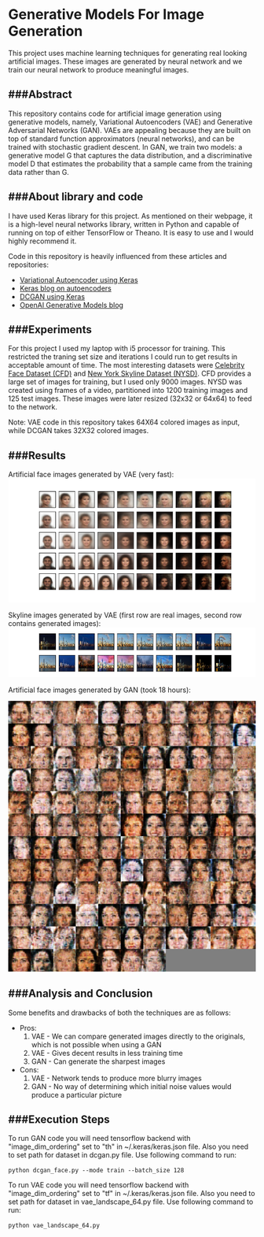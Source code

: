 # Generative Models For Image Generation
This project uses machine learning techniques for generating real looking artificial images. These images are generated by neural network and we train our neural network to produce meaningful images.

###Abstract
---
This repository contains code for artificial image generation using generative models, namely, Variational Autoencoders (VAE) and Generative Adversarial Networks (GAN). VAEs are appealing because they are built on top of standard function approximators (neural networks), and can be trained with stochastic gradient descent. In GAN, we train two models: a generative model G that captures the data distribution, and a discriminative model D that estimates the probability that a sample came from the training data rather than G.

###About library and code
---
I have used Keras library for this project. As mentioned on their webpage, it is a high-level neural networks library, written in Python and capable of running on top of either TensorFlow or Theano. It is easy to use and I would highly recommend it.

Code in this repository is heavily influenced from these articles and repositories:
- [Variational Autoencoder using Keras](https://github.com/fchollet/keras/blob/master/examples/variational_autoencoder.py)
- [Keras blog on autoencoders](https://blog.keras.io/building-autoencoders-in-keras.html)
- [DCGAN using Keras](https://github.com/jacobgil/keras-dcgan)
- [OpenAI Generative Models blog](https://openai.com/blog/generative-models/)

###Experiments
---
For this project I used my laptop with i5 processor for training. This restricted the traning set size and iterations I could run to get results in acceptable amount of time. The most interesting datasets were [Celebrity Face Dataset (CFD)](http://mmlab.ie.cuhk.edu.hk/projects/CelebA.html) and [New York Skyline Dataset (NYSD)](https://www.youtube.com/watch?v=DDo73Njxdqc). CFD provides a large set of images for training, but I used only 9000 images. NYSD was created using frames of a video, partitioned into 1200 training images and 125 test images. These images were later resized (32x32 or 64x64) to feed to the network.

Note: VAE code in this repository takes 64X64 colored images as input, while DCGAN takes 32X32 colored images.

###Results
---
Artificial face images generated by VAE (very fast):
![Output with training from 9000 celebrity face](/results/final_face.png)

Skyline images generated by VAE (first row are real images, second row contains generated images):
![Output with training from 1200 skyline images](/results/final_skyline.png)

Artificial face images generated by GAN (took 18 hours):

![Output with training from 9000 celebrity faces](/results/GAN1.png)

###Analysis and Conclusion
---
Some benefits and drawbacks of both the techniques are as follows:

- Pros:
    1. VAE - We can compare generated images directly to the originals, which is not possible when using a GAN
    2. VAE - Gives decent results in less training time
    3. GAN - Can generate the sharpest images
- Cons:
    1. VAE - Network tends to produce more blurry images
    2. GAN - No way of determining which initial noise values would produce a particular picture

###Execution Steps
---
To run GAN code you will need tensorflow backend with "image_dim_ordering" set to "th" in ~/.keras/keras.json file. Also you need to set path for dataset in dcgan.py file. Use following command to run:
```
python dcgan_face.py --mode train --batch_size 128
```

To run VAE code you will need tensorflow backend with "image_dim_ordering" set to "tf" in ~/.keras/keras.json file. Also you need to set path for dataset in vae_landscape_64.py file. Use following command to run:
```
python vae_landscape_64.py
```
